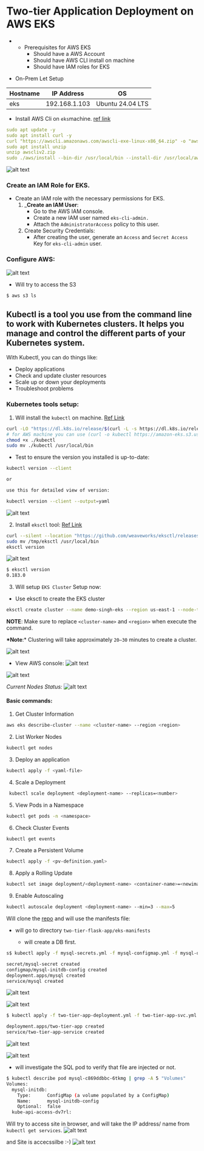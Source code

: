 # Two-tier Application Deployment on AWS EKS

- + Prerequisites for AWS EKS
    - Should have a AWS Account
    - Should have AWS CLI install on machine
    - Should have IAM roles for EKS

* On-Prem Let Setup

| Hostname | IP Address | OS |
|-----------------|-----------------|-----------------|
| eks  | 192.168.1.103  | Ubuntu 24.04 LTS  |

* Install AWS Cli on ```eks```machine. [ref link](https://docs.aws.amazon.com/cli/latest/userguide/getting-started-install.html)
```yaml
sudo apt update -y
sudo apt install curl -y
curl "https://awscli.amazonaws.com/awscli-exe-linux-x86_64.zip" -o "awscliv2.zip"
sudo apt install unzip
unzip awscliv2.zip
sudo ./aws/install --bin-dir /usr/local/bin --install-dir /usr/local/aws-cli --update # we can move to binary so that it can be accessible anywhere.
```
![alt text](image.png)

### Create an IAM Role for EKS.
  - Create an IAM role with the necessary permissions for EKS.
    01. ___Create an IAM User__:
        * Go to the AWS IAM console.
        * Create a new IAM user named ```eks-cli-admin.```
        * Attach the ```AdministratorAccess``` policy to this user.
    02. Create Security Credentials:
        * After creating the user, generate an ```Access``` and ```Secret Access``` Key for ``eks-cli-admin`` user.

### Configure AWS:
![alt text](image-1.png)

* Will try to access the S3 
```sh
$ aws s3 ls
```

## Kubectl is a tool you use from the command line to work with Kubernetes clusters. It helps you manage and control the different parts of your Kubernetes system.

With Kubectl, you can do things like:

- Deploy applications
- Check and update cluster resources
- Scale up or down your deployments
- Troubleshoot problems

### Kubernetes tools setup: 

01. Will install the ```kubectl``` on machine. [Ref Link](https://kubernetes.io/docs/tasks/tools/install-kubectl-linux/)
```sh
curl -LO "https://dl.k8s.io/release/$(curl -L -s https://dl.k8s.io/release/stable.txt)/bin/linux/amd64/kubectl"
# for AWS machine you can use (curl -o kubectl https://amazon-eks.s3.us-west2.amazonaws.com/1.19.6/2021-01-05/bin/linux/amd64/kubectl )
chmod +x ./kubectl
sudo mv ./kubectl /usr/local/bin
```
* Test to ensure the version you installed is up-to-date:
```sh
kubectl version --client

or

use this for detailed view of version:

kubectl version --client --output=yaml
```
![alt text](image-2.png)

02. Install ```eksctl``` tool: [Ref Link](https://docs.aws.amazon.com/emr/latest/EMR-on-EKS-DevelopmentGuide/setting-up-eksctl.html)

```sh
curl --silent --location "https://github.com/weaveworks/eksctl/releases/latest/download/eksctl_$(uname -s)_amd64.tar.gz" | tar xz -C /tmp
sudo mv /tmp/eksctl /usr/local/bin
eksctl version
```
![alt text](image-3.png)

```sh
$ eksctl version
0.183.0
```

03. Will setup ```EKS Cluster``` Setup now:

- Use eksctl to create the EKS cluster

```sh
eksctl create cluster --name demo-singh-eks --region us-east-1 --node-type t2.micro --nodes-min 2 --nodes-max 3

```
__NOTE__: Make sure to replace ```<cluster-name>``` and ```<region>``` when execute the command.

__*Note__:* Clustering will take approximately ```20–30``` minutes to create a cluster.

![alt text](image-5.png)

- View AWS console: 
![alt text](image-6.png)

![alt text](image-4.png)

*Current Nodes Status:*
![alt text](image-7.png)

#### Basic commands:
1. Get Cluster Information
```sh
aws eks describe-cluster --name <cluster-name> --region <region>
```
2. List Worker Nodes
```sh
kubectl get nodes
```
3. Deploy an application
```sh
kubectl apply -f <yaml-file>
```
4. Scale a Deployment
```sh
 kubectl scale deployment <deployment-name> --replicas=<number>
 ```
5. View Pods in a Namespace
```sh
kubectl get pods -n <namespace>
```
6. Check Cluster Events
```sh
kubectl get events
```
7. Create a Persistent Volume
```sh
kubectl apply -f <pv-definition.yaml>
```
8. Apply a Rolling Update
```sh
kubectl set image deployment/<deployment-name> <container-name>=<newimage>
```
9. Enable Autoscaling
```sh
kubectl autoscale deployment <deployment-name> --min=3 --max=5
```

Will clone the [repo](https://github.com/mrbalraj007/two-tier-flask-app) and will use the manifests file:

- will go to directory ```two-tier-flask-app/eks-manifests```

    - will create a DB first.
```sh
s$ kubectl apply -f mysql-secrets.yml -f mysql-configmap.yml -f mysql-deployment.yml -f mysql-svc.yml

secret/mysql-secret created
configmap/mysql-initdb-config created
deployment.apps/mysql created
service/mysql created
```

![alt text](image-8.png)

![alt text](image-9.png)

```sh
$ kubectl apply -f two-tier-app-deployment.yml -f two-tier-app-svc.yml

deployment.apps/two-tier-app created
service/two-tier-app-service created
```
![alt text](image-10.png)

![alt text](image-11.png)

- will investigate the SQL pod to verify that file are injected or not.

```sh
$ kubectl describe pod mysql-c869ddbbc-6tkmg | grep -A 5 "Volumes"
Volumes:
  mysql-initdb:
    Type:      ConfigMap (a volume populated by a ConfigMap)
    Name:      mysql-initdb-config
    Optional:  false
  kube-api-access-dv7rl:
```

Will try to access site in browser, and will take the IP address/ name from ```kubectl get services```.
![alt text](image-13.png)

and Site is accecssilbe :-)
![alt text](image-12.png)

